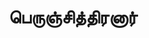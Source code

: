 ---
layout: tagpage
title: "பெருஞ்சித்திரனார்"
tag: பெருஞ்சித்திரனார்
description: "பெருஞ்சித்திரனார் தொடர்புடைய நூல்கள்/கட்டுரைகள்"
robots: noindex
---